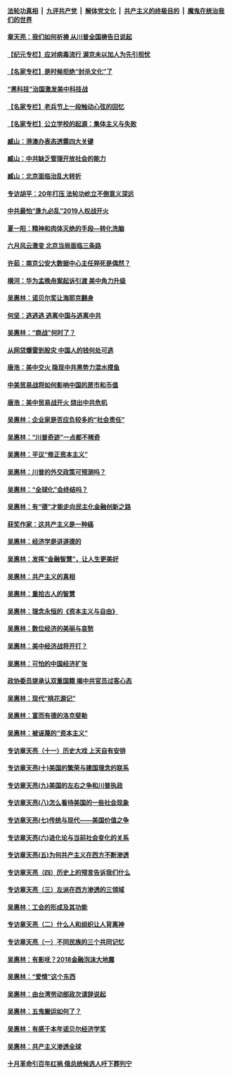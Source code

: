 ####  [法轮功真相](../../../../basic/blob/master/README.md?t=06240802) &nbsp;|&nbsp; [九评共产党](../../../../9ping.md/blob/master/README.md?t=06240802) &nbsp;|&nbsp; [解体党文化](../../../../jtdwh.md/blob/master/README.md?t=06240802)  &nbsp;|&nbsp; [共产主义的终极目的](../../../../gczydzjmd.md/blob/master/README.md?t=06240802) &nbsp;|&nbsp; [魔鬼在统治我们的世界](../../../../mgztzwmdsj.md/blob/master/README.md?t=06240802) 

#### [章天亮：我们如何祈祷 从川普全国祷告日说起](../pages/nsc423/n11944627.md?t=06240802) 

#### [【纪元专栏】应对病毒流行 渥京未以加人为先引担忧](../pages/nsc423/n11875714.md?t=06240802) 

#### [【名家专栏】是时候拒绝“封杀文化”了](../pages/nsc423/n11814093.md?t=06240802) 

#### [“黑科技”治国激发美中科技战](../pages/nsc423/n11638056.md?t=06240802) 

#### [【名家专栏】老兵节上一段触动心弦的回忆](../pages/nsc423/n11646016.md?t=06240802) 

#### [【名家专栏】公立学校的起源：集体主义与失败](../pages/nsc423/n11601833.md?t=06240802) 

#### [臧山：港澳办表态透露四大关键](../pages/nsc423/n11421628.md?t=06240802) 

#### [臧山：中共缺乏管理开放社会的能力](../pages/nsc423/n11407457.md?t=06240802) 

#### [臧山：北京面临治乱大转折](../pages/nsc423/n11406895.md?t=06240802) 

#### [专访胡平：20年打压 法轮功屹立不倒意义深远](../pages/nsc423/n11398800.md?t=06240802) 

#### [中共最怕“逢九必乱”2019人权战开火](../pages/nsc423/n11385248.md?t=06240802) 

#### [夏一阳：精神和肉体灭绝的手段—转化洗脑](../pages/nsc423/n11368250.md?t=06240802) 

#### [六月风云激变 北京当局面临三条路](../pages/nsc423/n11313668.md?t=06240802) 

#### [许茹：南京公安大数据中心主任猝死是偶然？](../pages/nsc423/n11064744.md?t=06240802) 

#### [横河：华为孟晚舟案起诉引渡 美中角力升级](../pages/nsc423/n11027230.md?t=06240802) 

#### [吴惠林：诺贝尔奖让海耶克翻身](../pages/nsc423/n10890049.md?t=06240802) 

#### [何坚：逃逃逃 逃离中国与逃离中共](../pages/nsc423/n10592891.md?t=06240802) 

#### [吴惠林：“商战”何时了？](../pages/nsc423/n10573558.md?t=06240802) 

#### [从网贷爆雷到股灾 中国人的钱何处可逃](../pages/nsc423/n10572800.md?t=06240802) 

#### [唐浩：美中交火 隐现中共黑势力混水摸鱼](../pages/nsc423/n10544040.md?t=06240802) 

#### [中美贸易战将如何影响中国的房市和币值](../pages/nsc423/n10543697.md?t=06240802) 

#### [唐浩：美中贸易战开火 烧出中共危机](../pages/nsc423/n10540126.md?t=06240802) 

#### [吴惠林：企业家是否应负较多的“社会责任”](../pages/nsc423/n10535022.md?t=06240802) 

#### [吴惠林：“川普奇迹”一点都不稀奇](../pages/nsc423/n10512808.md?t=06240802) 

#### [吴惠林：平议“修正资本主义”](../pages/nsc423/n10495724.md?t=06240802) 

#### [吴惠林：川普的外交政策可预测吗？](../pages/nsc423/n10462387.md?t=06240802) 

#### [吴惠林：“全球化”会终结吗？](../pages/nsc423/n10452838.md?t=06240802) 

#### [吴惠林：有“德”才能走向民主化金融创新之路](../pages/nsc423/n10432292.md?t=06240802) 

#### [获奖作家：这共产主义是一种癌](../pages/nsc423/n10431541.md?t=06240802) 

#### [吴惠林：经济学是讲道德的](../pages/nsc423/n10398014.md?t=06240802) 

#### [吴惠林：发挥“金融智慧”，让人生更美好](../pages/nsc423/n10375019.md?t=06240802) 

#### [吴惠林：共产主义的真相](../pages/nsc423/n10351394.md?t=06240802) 

#### [吴惠林：重拾古人的智慧](../pages/nsc423/n10337691.md?t=06240802) 

#### [吴惠林：理念永恒的《资本主义与自由》](../pages/nsc423/n10316274.md?t=06240802) 

#### [吴惠林：数位经济的美丽与哀愁](../pages/nsc423/n10292946.md?t=06240802) 

#### [吴惠林：美中经济战将开打？](../pages/nsc423/n10258825.md?t=06240802) 

#### [吴惠林：可怕的中国经济扩张](../pages/nsc423/n10219147.md?t=06240802) 

#### [政协委员提承认双重国籍 揭中共官员过客心态](../pages/nsc423/n10208809.md?t=06240802) 

#### [吴惠林：现代“桃花源记”](../pages/nsc423/n10185234.md?t=06240802) 

#### [吴惠林：富而有德的洛克斐勒](../pages/nsc423/n10142264.md?t=06240802) 

#### [吴惠林：被诬蔑的“资本主义”](../pages/nsc423/n10124816.md?t=06240802) 

#### [专访章天亮（十一）历史大戏 上天自有安排](../pages/nsc423/n10094905.md?t=06240802) 

#### [专访章天亮(十)美国的繁荣与建国理念的联系](../pages/nsc423/n10094899.md?t=06240802) 

#### [专访章天亮(九)美国的左右之争和川普执政](../pages/nsc423/n10094889.md?t=06240802) 

#### [专访章天亮(八)怎么看待美国的一些社会现象](../pages/nsc423/n10094857.md?t=06240802) 

#### [专访章天亮(七)传统与现代——美国价值之争](../pages/nsc423/n10093140.md?t=06240802) 

#### [专访章天亮(六)进化论与当前社会变化的关系](../pages/nsc423/n10092036.md?t=06240802) 

#### [专访章天亮(五)为何共产主义在西方不断渗透](../pages/nsc423/n10083620.md?t=06240802) 

#### [专访章天亮（四）历史上的预言告诉我们什么](../pages/nsc423/n10083606.md?t=06240802) 

#### [专访章天亮（三）左派在西方渗透的三领域](../pages/nsc423/n10081115.md?t=06240802) 

#### [吴惠林：工会的形成及其功能](../pages/nsc423/n10080633.md?t=06240802) 

#### [专访章天亮（二）什么人和组织让人背离神](../pages/nsc423/n10076637.md?t=06240802) 

#### [专访章天亮（一）不同民族的三个共同记忆](../pages/nsc423/n10074188.md?t=06240802) 

#### [吴惠林：有影呒？2018金融泡沫大地震](../pages/nsc423/n10040534.md?t=06240802) 

#### [吴惠林：“爱情”这个东西](../pages/nsc423/n10019423.md?t=06240802) 

#### [吴惠林：由台湾劳动部政次请辞说起](../pages/nsc423/n9979679.md?t=06240802) 

#### [吴惠林：五鬼搬运如何了？](../pages/nsc423/n9925338.md?t=06240802) 

#### [吴惠林：有感于本年诺贝尔经济学奖](../pages/nsc423/n9871883.md?t=06240802) 

#### [吴惠林：共产主义渗透全球](../pages/nsc423/n9812748.md?t=06240802) 

#### [十月革命引百年红祸 俄总统候选人吁下葬列宁](../pages/nsc423/n9810182.md?t=06240802) 

